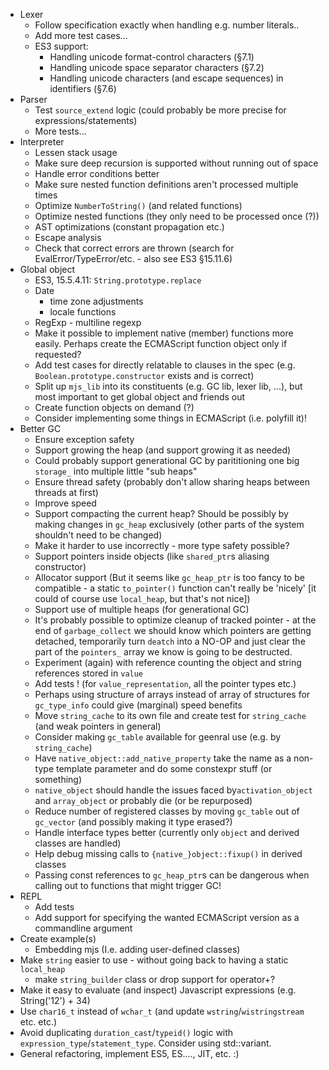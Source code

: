 * Lexer
    - Follow specification exactly when handling e.g. number literals..
    - Add more test cases...
    - ES3 support:
        * Handling unicode format-control characters (§7.1)
        * Handling unicode space separator characters (§7.2)
        * Handling unicode characters (and escape sequences) in identifiers (§7.6)
* Parser
    - Test `source_extend` logic (could probably be more precise for expressions/statements)
    - More tests...
* Interpreter
    - Lessen stack usage
    - Make sure deep recursion is supported without running out of space
    - Handle error conditions better
    - Make sure nested function definitions aren't processed multiple times
    - Optimize `NumberToString()` (and related functions)
    - Optimize nested functions (they only need to be processed once (?))
    - AST optimizations (constant propagation etc.)
    - Escape analysis
    - Check that correct errors are thrown (search for EvalError/TypeError/etc. - also see ES3 §15.11.6)
 * Global object
    - ES3, 15.5.4.11: `String.prototype.replace`
    - Date
        - time zone adjustments
        - locale functions
    - RegExp - multiline regexp
    - Make it possible to implement native (member) functions more easily. Perhaps create the ECMAScript function object only if requested?
    - Add test cases for directly relatable to clauses in the spec (e.g. `Boolean.prototype.constructor` exists and is correct)
    - Split up `mjs_lib` into its constituents (e.g. GC lib, lexer lib, ...), but most important to get global object and friends out
    - Create function objects on demand (?)
    - Consider implementing some things in ECMAScript (i.e. polyfill it)!
* Better GC
    - Ensure exception safety
    - Support growing the heap (and support growing it as needed)
    - Could probably support generational GC by parititioning one big `storage_` into multiple little "sub heaps"
    - Ensure thread safety (probably don't allow sharing heaps between threads at first)
    - Improve speed
    - Support compacting the current heap? Should be possibly by making changes in `gc_heap` exclusively (other parts of the system shouldn't need to be changed)
    - Make it harder to use incorrectly - more type safety possible?
    - Support pointers inside objects (like `shared_ptr`s aliasing constructor)
    - Allocator support (But it seems like `gc_heap_ptr` is too fancy to be compatible - a static `to_pointer()` function can't really be 'nicely' [it could of course use `local_heap`, but that's not nice])
    - Support use of multiple heaps (for generational GC)
    - It's probably possible to optimize cleanup of tracked pointer - at the end of `garbage_collect` we should know which pointers are getting detached, temporarily turn `deatch` into a NO-OP and just clear the part of the `pointers_` array we know is going to be destructed.
    - Experiment (again) with reference counting the object and string references stored in `value`
    - Add tests ! (for `value_representation`, all the pointer types etc.)
    - Perhaps using structure of arrays instead of array of structures for `gc_type_info` could give (marginal) speed benefits
    - Move `string_cache` to its own file and create test for `string_cache` (and weak pointers in general)
    - Consider making `gc_table` available for geenral use (e.g. by `string_cache`)
    - Have `native_object::add_native_property` take the name as a non-type template parameter and do some constexpr stuff (or something)
    - `native_object` should handle the issues faced by`activation_object` and `array_object` or probably die (or be repurposed)
    - Reduce number of registered classes by moving `gc_table` out of `gc_vector` (and possibly making it type erased?)
    - Handle interface types better (currently only `object` and derived classes are handled)
    - Help debug missing calls to `{native_}object::fixup()` in derived classes
    - Passing const references to `gc_heap_ptr`s can be dangerous when calling out to functions that might trigger GC!
* REPL
    - Add tests
    - Add support for specifying the wanted ECMAScript version as a commandline argument
* Create example(s)
    - Embedding mjs (I.e. adding user-defined classes)
* Make `string` easier to use - without going back to having a static `local_heap`
    - make `string_builder` class or drop support for operator+?
* Make it easy to evaluate (and inspect) Javascript expressions (e.g. String('12') + 34)
* Use `char16_t` instead of `wchar_t` (and update `wstring`/`wistringstream` etc. etc.)
* Avoid duplicating `duration_cast`/`typeid()` logic with `expression_type`/`statement_type`. Consider using std::variant.
* General refactoring, implement ES5, ES...., JIT, etc. :)
